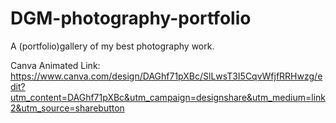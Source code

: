 # DGM-photography-portfolio
A (portfolio)gallery of my best photography work.

Canva Animated Link: https://www.canva.com/design/DAGhf71pXBc/SlLwsT3I5CqvWfjfRRHwzg/edit?utm_content=DAGhf71pXBc&utm_campaign=designshare&utm_medium=link2&utm_source=sharebutton
